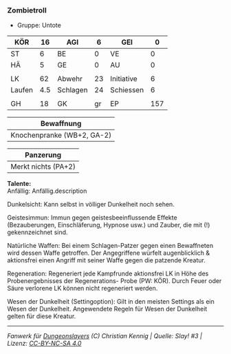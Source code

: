 ### Zombietroll  
- Gruppe: Untote  

| KÖR | 16 | AGI | 6 | GEI | 0 |
| --- | --- | --- | --- | --- | --- |
| ST | 6 | BE | 0 | VE | 0 |
| HÄ | 5 | GE | 0 | AU | 0 |
|  |  |  |  |  |  |
| LK | 62 | Abwehr | 23 | Initiative | 6 |
| Laufen | 4.5 | Schlagen | 24 | Schiessen | 6 |
|  |  |  |  |  |  |
| GH | 18 | GK | gr | EP | 157 |


| Bewaffnung |
| --- |
| Knochenpranke (WB+2, GA-2) |


| Panzerung |
| --- |
| Merkt nichts (PA+2) |


**Talente:**  
Anfällig: Anfällig.description

Dunkelsicht: Kann selbst in völliger Dunkelheit noch sehen.

Geistesimmun: Immun gegen geistesbeeinflussende Effekte (Bezauberungen, Einschläferung, Hypnose usw.) und Zauber, die mit (!) gekennzeichnet sind.

Natürliche Waffen: Bei einem Schlagen-Patzer gegen einen Bewaffneten wird dessen Waffe getroffen. Der Angegriffene würfelt augenblicklich & aktionsfrei einen Angriff mit seiner Waffe gegen die patzende Kreatur.

Regeneration: Regeneriert jede Kampfrunde aktionsfrei LK in Höhe des Probenergebnisses der Regenerations- Probe (PW: KÖR). Durch Feuer oder Säure verlorene LK können nicht regeneriert werden.

Wesen der Dunkelheit (Settingoption): Gilt in den meisten Settings als ein Wesen der Dunkelheit. Angewendete Regeln für Wesen der Dunkelheit gelten für diese Kreatur.





___
*Fanwerk für [Dungeonslayers](https://www.dungeonslayers.net/) (C) Christian Kennig | Quelle: Slay! #3 | Lizenz: [CC-BY-NC-SA 4.0](https://creativecommons.org/licenses/by-nc-sa/4.0/deed.de)*